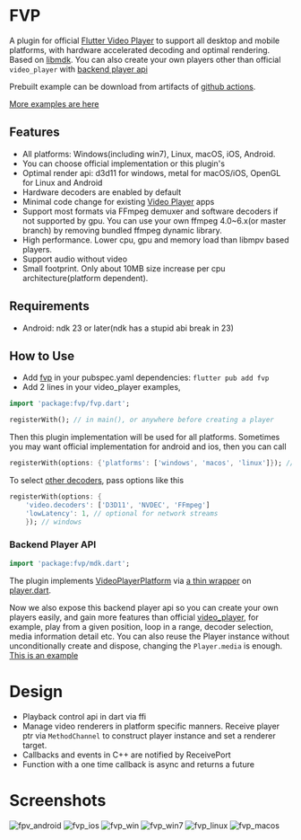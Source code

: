 # FVP

A plugin for official [Flutter Video Player](https://pub.dev/packages/video_player) to support all desktop and mobile platforms, with hardware accelerated decoding and optimal rendering. Based on [libmdk](https://github.com/wang-bin/mdk-sdk). You can also create your own players other than official `video_player` with [backend player api](#backend-player-api)

Prebuilt example can be download from artifacts of [github actions](https://github.com/wang-bin/fvp/actions).

[More examples are here](https://github.com/wang-bin/mdk-examples/tree/master/flutter)

## Features
- All platforms: Windows(including win7), Linux, macOS, iOS, Android.
- You can choose official implementation or this plugin's
- Optimal render api: d3d11 for windows, metal for macOS/iOS, OpenGL for Linux and Android
- Hardware decoders are enabled by default
- Minimal code change for existing [Video Player](https://pub.dev/packages/video_player) apps
- Support most formats via FFmpeg demuxer and software decoders if not supported by gpu. You can use your own ffmpeg 4.0~6.x(or master branch) by removing bundled ffmpeg dynamic library.
- High performance. Lower cpu, gpu and memory load than libmpv based players.
- Support audio without video
- Small footprint. Only about 10MB size increase per cpu architecture(platform dependent).

## Requirements
- Android: ndk 23 or later(ndk has a stupid abi break in 23)

## How to Use

- Add [fvp](https://pub.dev/packages/fvp) in your pubspec.yaml dependencies: `flutter pub add fvp`
- Add 2 lines in your video_player examples,

```dart
import 'package:fvp/fvp.dart';

registerWith(); // in main(), or anywhere before creating a player
```

Then this plugin implementation will be used for all platforms. Sometimes you may want official implementation for android and ios, then you can call

```dart
registerWith(options: {'platforms': ['windows', 'macos', 'linux']}); // only these platforms will use this plugin implementation
```

To select [other decoders](https://github.com/wang-bin/mdk-sdk/wiki/Decoders), pass options like this
```dart
registerWith(options: {
    'video.decoders': ['D3D11', 'NVDEC', 'FFmpeg']
    'lowLatency': 1, // optional for network streams
    }); // windows
```

### Backend Player API

```dart
import 'package:fvp/mdk.dart';
```

The plugin implements [VideoPlayerPlatform](https://pub.dev/packages/video_player_platform_interface) via [a thin wrapper](https://github.com/wang-bin/fvp/blob/master/lib/video_player_mdk.dart) on [player.dart](https://github.com/wang-bin/fvp/blob/master/lib/src/player.dart).

Now we also expose this backend player api so you can create your own players easily, and gain more features than official [video_player](https://pub.dev/packages/video_player), for example, play from a given position, loop in a range, decoder selection, media information detail etc. You can also reuse the Player instance without unconditionally create and dispose, changing the `Player.media` is enough.
[This is an example](https://github.com/wang-bin/mdk-examples/blob/master/flutter/simple/lib/multi_textures.dart)


# Design
- Playback control api in dart via ffi
- Manage video renderers in platform specific manners. Receive player ptr via `MethodChannel` to construct player instance and set a renderer target.
- Callbacks and events in C++ are notified by ReceivePort
- Function with a one time callback is async and returns a future

# Screenshots
![fpv_android](https://user-images.githubusercontent.com/785206/248862591-40f458e5-d7ca-4513-b709-b056deaaf421.jpeg)
![fvp_ios](https://user-images.githubusercontent.com/785206/250348936-e5e1fb14-9c81-4652-8f53-37e8d64195a3.jpg)
![fvp_win](https://user-images.githubusercontent.com/785206/248859525-920bdd51-6947-4a00-87b4-9c1a21a68d51.jpeg)
![fvp_win7](https://user-images.githubusercontent.com/785206/266754957-883d05c9-a057-4c1c-b824-0dc385a13f78.jpg)
![fvp_linux](https://user-images.githubusercontent.com/785206/248859533-ce2ad50b-2ead-43bb-bf25-6e2575c5ebe1.jpeg)
![fvp_macos](https://user-images.githubusercontent.com/785206/248859538-71de39a4-c5f0-4c8f-9920-d7dfc6cd0d9a.jpg)